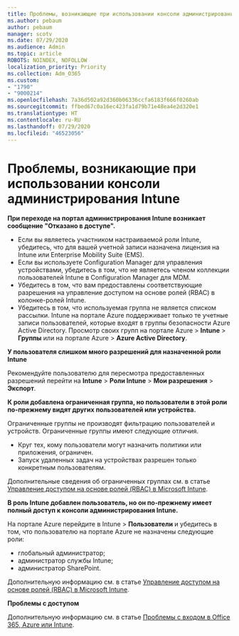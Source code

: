```yaml
---
title: Проблемы, возникающие при использовании консоли администрирования Intune
ms.author: pebaum
author: pebaum
manager: scotv
ms.date: 07/29/2020
ms.audience: Admin
ms.topic: article
ROBOTS: NOINDEX, NOFOLLOW
localization_priority: Priority
ms.collection: Adm_O365
ms.custom:
- "1790"
- "9000214"
ms.openlocfilehash: 7a36d502a92d360b06336ccfa6183f666f0260ab
ms.sourcegitcommit: ffbed67c0a16ec423fa1d79b71e48ea4e2d320e1
ms.translationtype: HT
ms.contentlocale: ru-RU
ms.lasthandoff: 07/29/2020
ms.locfileid: "46523056"
---
```

# <a name="problems-using-the-intune-admin-console"></a>Проблемы, возникающие при использовании консоли администрирования Intune

**При переходе на портал администрирования Intune возникает сообщение "Отказано в доступе".**

- Если вы являетесь участником настраиваемой роли Intune, убедитесь, что для вашей учетной записи назначена лицензия на Intune или Enterprise Mobility Suite (EMS).
- Если вы используете Configuration Manager для управления устройствами, убедитесь в том, что не являетесь членом коллекции пользователей Intune в Configuration Manager для MDM.
- Убедитесь в том, что вам предоставлены соответствующие разрешения на управление доступом на основе ролей (RBAC) в колонке-ролей Intune.
- Убедитесь в том, что используемая группа не является списком рассылки. Intune на портале Azure поддерживает только те учетные записи пользователей, которые входят в группы безопасности Azure Active Directory. Просмотр своих групп на портале Azure > **Intune** > **Группы** или на портале Azure > **Azure Active Directory**.

**У пользователя слишком много разрешений для назначенной роли Intune**

Рекомендуйте пользователю для пересмотра предоставленных разрешений перейти на **Intune** > **Роли Intune** > **Мои разрешения** > **Экспорт**.

**К роли добавлена ограниченная группа, но пользователи в этой роли по-прежнему видят других пользователей или устройства.**

Ограниченные группы не производят фильтрацию пользователей и устройств. Ограниченные группы имеют следующие отличия.

- Круг тех, кому пользователи могут назначить политики или приложения, ограничен.
- Запуск удаленных задач на устройствах разрешен только конкретным пользователям.

Дополнительные сведения об ограниченных группах см. в статье [Управление доступом на основе ролей (RBAC) в Microsoft Intune](https://docs.microsoft.com/intune/role-based-access-control).

**В роль Intune добавлен пользователь, но он по-прежнему имеет полный доступ к консоли администрирования Intune.**

На портале Azure перейдите в Intune > **Пользователи** и убедитесь в том, что пользователю на портале Azure не назначены следующие роли:

- глобальный администратор;
- администратор службы Intune;
- администратор SharePoint.

Дополнительную информацию см. в статье [Управление доступом на основе ролей (RBAC) в Microsoft Intune](https://docs.microsoft.com/intune/role-based-access-control).

**Проблемы с доступом**

Дополнительную информацию см. в статье [Проблемы с входом в Office 365, Azure или Intune](https://support.microsoft.com/help/2412085/you-can-t-sign-in-to-office-365-azure-or-intune).